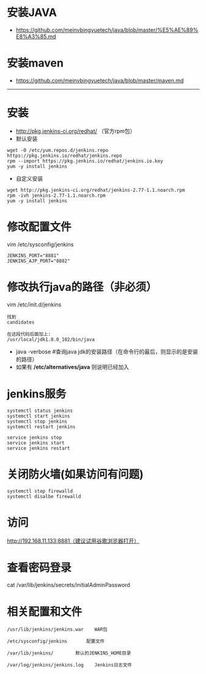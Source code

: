 # 安装JAVA
- https://github.com/meinvbingyuetech/java/blob/master/%E5%AE%89%E8%A3%85.md
# 安装maven
- https://github.com/meinvbingyuetech/java/blob/master/maven.md
-----------------
# 安装
- http://pkg.jenkins-ci.org/redhat/ （官方rpm包）
- 默认安装
```
wget -O /etc/yum.repos.d/jenkins.repo https://pkg.jenkins.io/redhat/jenkins.repo
rpm --import https://pkg.jenkins.io/redhat/jenkins.io.key
yum -y install jenkins
```
- 自定义安装
```
wget http://pkg.jenkins-ci.org/redhat/jenkins-2.77-1.1.noarch.rpm
rpm -ivh jenkins-2.77-1.1.noarch.rpm
yum -y install jenkins
```

# 修改配置文件
vim /etc/sysconfig/jenkins
```
JENKINS_PORT="8881"
JENKINS_AJP_PORT="8882"
```

# 修改执行java的路径（非必须）
vim /etc/init.d/jenkins
```
找到
candidates

在这段代码后面加上:
/usr/local/jdk1.8.0_102/bin/java
```
- java -verbose #查询java jdk的安装路径（在命令行的最后，则显示的是安装的路径）
- 如果有 **/etc/alternatives/java** 则说明已经加入

# jenkins服务
```
systemctl status jenkins
systemctl start jenkins
systemctl stop jenkins
systemctl restart jenkins

service jenkins stop
service jenkins start
service jenkins restart
```

# 关闭防火墙(如果访问有问题)
```
systemctl stop firewalld
systemctl disalbe firewalld
```

# 访问
http://192.168.11.133:8881（建议试用谷歌浏览器打开）

# 查看密码登录
cat /var/lib/jenkins/secrets/initialAdminPassword

# 相关配置和文件
```
/usr/lib/jenkins/jenkins.war    WAR包 

/etc/sysconfig/jenkins       配置文件

/var/lib/jenkins/        默认的JENKINS_HOME目录

/var/log/jenkins/jenkins.log    Jenkins日志文件
```
